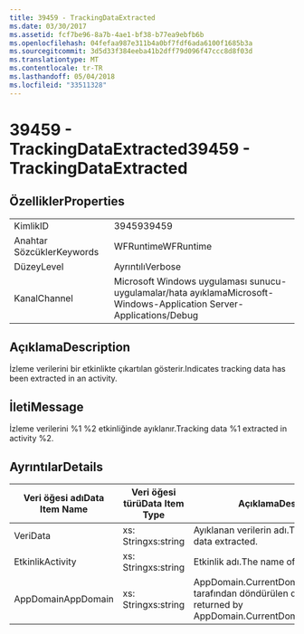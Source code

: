 ```yaml
---
title: 39459 - TrackingDataExtracted
ms.date: 03/30/2017
ms.assetid: fcf7be96-8a7b-4ae1-bf38-b77ea9ebfb6b
ms.openlocfilehash: 04fefaa987e311b4a0bf7fdf6ada6100f1685b3a
ms.sourcegitcommit: 3d5d33f384eeba41b2dff79d096f47ccc8d8f03d
ms.translationtype: MT
ms.contentlocale: tr-TR
ms.lasthandoff: 05/04/2018
ms.locfileid: "33511328"
---
```

# <a name="39459---trackingdataextracted"></a><span data-ttu-id="a4ebf-102">39459 - TrackingDataExtracted</span><span class="sxs-lookup"><span data-stu-id="a4ebf-102">39459 - TrackingDataExtracted</span></span>
## <a name="properties"></a><span data-ttu-id="a4ebf-103">Özellikler</span><span class="sxs-lookup"><span data-stu-id="a4ebf-103">Properties</span></span>  
  
|||  
|-|-|  
|<span data-ttu-id="a4ebf-104">Kimlik</span><span class="sxs-lookup"><span data-stu-id="a4ebf-104">ID</span></span>|<span data-ttu-id="a4ebf-105">39459</span><span class="sxs-lookup"><span data-stu-id="a4ebf-105">39459</span></span>|  
|<span data-ttu-id="a4ebf-106">Anahtar Sözcükler</span><span class="sxs-lookup"><span data-stu-id="a4ebf-106">Keywords</span></span>|<span data-ttu-id="a4ebf-107">WFRuntime</span><span class="sxs-lookup"><span data-stu-id="a4ebf-107">WFRuntime</span></span>|  
|<span data-ttu-id="a4ebf-108">Düzey</span><span class="sxs-lookup"><span data-stu-id="a4ebf-108">Level</span></span>|<span data-ttu-id="a4ebf-109">Ayrıntılı</span><span class="sxs-lookup"><span data-stu-id="a4ebf-109">Verbose</span></span>|  
|<span data-ttu-id="a4ebf-110">Kanal</span><span class="sxs-lookup"><span data-stu-id="a4ebf-110">Channel</span></span>|<span data-ttu-id="a4ebf-111">Microsoft Windows uygulaması sunucu-uygulamalar/hata ayıklama</span><span class="sxs-lookup"><span data-stu-id="a4ebf-111">Microsoft-Windows-Application Server-Applications/Debug</span></span>|  
  
## <a name="description"></a><span data-ttu-id="a4ebf-112">Açıklama</span><span class="sxs-lookup"><span data-stu-id="a4ebf-112">Description</span></span>  
 <span data-ttu-id="a4ebf-113">İzleme verilerini bir etkinlikte çıkartılan gösterir.</span><span class="sxs-lookup"><span data-stu-id="a4ebf-113">Indicates tracking data has been extracted in an activity.</span></span>  
  
## <a name="message"></a><span data-ttu-id="a4ebf-114">İleti</span><span class="sxs-lookup"><span data-stu-id="a4ebf-114">Message</span></span>  
 <span data-ttu-id="a4ebf-115">İzleme verilerini %1 %2 etkinliğinde ayıklanır.</span><span class="sxs-lookup"><span data-stu-id="a4ebf-115">Tracking data %1 extracted in activity %2.</span></span>  
  
## <a name="details"></a><span data-ttu-id="a4ebf-116">Ayrıntılar</span><span class="sxs-lookup"><span data-stu-id="a4ebf-116">Details</span></span>  
  
|<span data-ttu-id="a4ebf-117">Veri öğesi adı</span><span class="sxs-lookup"><span data-stu-id="a4ebf-117">Data Item Name</span></span>|<span data-ttu-id="a4ebf-118">Veri öğesi türü</span><span class="sxs-lookup"><span data-stu-id="a4ebf-118">Data Item Type</span></span>|<span data-ttu-id="a4ebf-119">Açıklama</span><span class="sxs-lookup"><span data-stu-id="a4ebf-119">Description</span></span>|  
|--------------------|--------------------|-----------------|  
|<span data-ttu-id="a4ebf-120">Veri</span><span class="sxs-lookup"><span data-stu-id="a4ebf-120">Data</span></span>|<span data-ttu-id="a4ebf-121">xs: String</span><span class="sxs-lookup"><span data-stu-id="a4ebf-121">xs:string</span></span>|<span data-ttu-id="a4ebf-122">Ayıklanan verilerin adı.</span><span class="sxs-lookup"><span data-stu-id="a4ebf-122">The name of the data extracted.</span></span>|  
|<span data-ttu-id="a4ebf-123">Etkinlik</span><span class="sxs-lookup"><span data-stu-id="a4ebf-123">Activity</span></span>|<span data-ttu-id="a4ebf-124">xs: String</span><span class="sxs-lookup"><span data-stu-id="a4ebf-124">xs:string</span></span>|<span data-ttu-id="a4ebf-125">Etkinlik adı.</span><span class="sxs-lookup"><span data-stu-id="a4ebf-125">The name of the activity.</span></span>|  
|<span data-ttu-id="a4ebf-126">AppDomain</span><span class="sxs-lookup"><span data-stu-id="a4ebf-126">AppDomain</span></span>|<span data-ttu-id="a4ebf-127">xs: String</span><span class="sxs-lookup"><span data-stu-id="a4ebf-127">xs:string</span></span>|<span data-ttu-id="a4ebf-128">AppDomain.CurrentDomain.FriendlyName tarafından döndürülen dize.</span><span class="sxs-lookup"><span data-stu-id="a4ebf-128">The string returned by AppDomain.CurrentDomain.FriendlyName.</span></span>|
